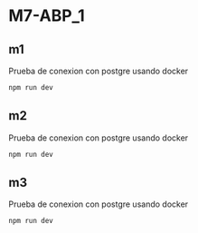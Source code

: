 # M7-ABP_1

## m1
Prueba de conexion con postgre usando docker
```bash
npm run dev
```

## m2
Prueba de conexion con postgre usando docker
```bash
npm run dev
```


## m3
Prueba de conexion con postgre usando docker
```bash
npm run dev
```
